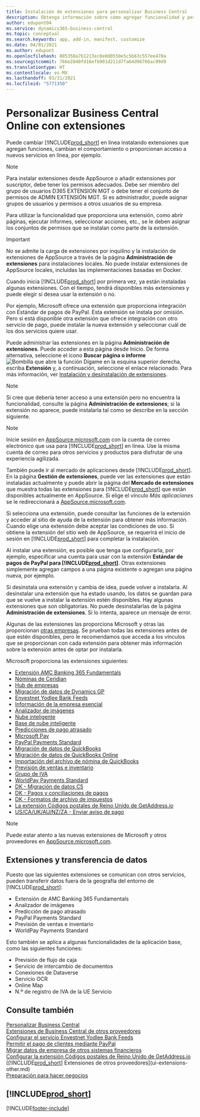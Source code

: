 ```yaml
---
title: Instalación de extensiones para personalizar Business Central
description: Obtenga información sobre cómo agregar funcionalidad y personalizar Business Central mediante la instalación de extensiones.
author: edupont04
ms.service: dynamics365-business-central
ms.topic: conceptual
ms.search.keywords: app, add-in, manifest, customize
ms.date: 04/01/2021
ms.author: edupont
ms.openlocfilehash: 805350a7b1213ec0e0d0550e5c5b63c557ee470a
ms.sourcegitcommit: 766e2840fd16efb901d211d7fa64d96766ac99d9
ms.translationtype: HT
ms.contentlocale: es-MX
ms.lasthandoff: 03/31/2021
ms.locfileid: "5771350"
---
```

# <a name="customizing-business-central-online-using-extensions"></a>Personalizar Business Central Online con extensiones

Puede cambiar [!INCLUDE[prod_short](includes/prod_short.md)] en línea instalando extensiones que agregan funciones, cambian el comportamiento o proporcionan acceso a nuevos servicios en línea, por ejemplo.

> [!NOTE]
> Para instalar extensiones desde AppSource o añadir extensiones por suscriptor, debe tener los permisos adecuados. Debe ser miembro del grupo de usuarios D365 EXTENSION MGT o debe tener el conjunto de permisos de ADMIN EXTENSIÓN MGT. Si es administrador, puede asignar grupos de usuarios y permisos a otros usuarios de su empresa.

Para utilizar la funcionalidad que proporciona una extensión, como abrir páginas, ejecutar informes, seleccionar acciones, etc., se le deben asignar los conjuntos de permisos que se instalan como parte de la extensión.

> [!IMPORTANT]  
> No se admite la carga de extensiones por inquilino y la instalación de extensiones de AppSource a través de la página **Administración de extensiones** para instalaciones locales. No puede instalar extensiones de AppSource locales, incluidas las implementaciones basadas en Docker.

Cuando inicia [!INCLUDE[prod_short](includes/prod_short.md)] por primera vez, ya están instaladas algunas extensiones. Con el tiempo, tendrá disponibles más extensiones y puede elegir si desea usar la extensión o no.

Por ejemplo, Microsoft ofrece una extensión que proporciona integración con Estándar de pagos de PayPal. Esta extensión se instala por omisión.
Pero si está disponible otra extensión que ofrece integración con otro servicio de pago, puede instalar la nueva extensión y seleccionar cuál de los dos servicios quiere usar.  

Puede administrar las extensiones en la página **Administración de extensiones**. Puede acceder a esta página desde Inicio. De forma alternativa, seleccione el icono **Buscar página o informe** ![Bombilla que abre la función Dígame](media/ui-search/search_small.png "Dígame qué desea hacer") en la esquina superior derecha, escriba **Extensión** y, a continuación, seleccione el enlace relacionado. Para más información, ver [Instalación y desinstalación de extensiones](ui-extensions-install-uninstall.md).

> [!NOTE]  
> Si cree que debería tener acceso a una extensión pero no encuentra la funcionalidad, consulte la página **Administración de extensiones**; si la extensión no aparece, puede instalarla tal como se describe en la sección siguiente.  

> [!NOTE]  
> Inicie sesión en [AppSource.microsoft.com](https://appsource.microsoft.com/) con la cuenta de correo electrónico que usa para [!INCLUDE[prod_short](includes/prod_short.md)] en línea. Use la misma cuenta de correo para otros servicios y productos para disfrutar de una experiencia agilizada.  

También puede ir al mercado de aplicaciones desde [!INCLUDE[prod_short](includes/prod_short.md)]. En la página **Gestión de extensiones**, puede ver las extensiones que están instaladas actualmente y puede abrir la página del **Mercado de extensiones** que muestra todas las extensiones para [!INCLUDE[prod_short](includes/prod_short.md)] que están disponibles actualmente en AppSource. Si elige el vínculo *Más aplicaciones* se le redireccionará a [AppSource.microsoft.com](https://appsource.microsoft.com/marketplace/apps?product=dynamics-365%3Bdynamics-365-business-central&page=1).  

Si selecciona una extensión, puede consultar las funciones de la extensión y acceder al sitio de ayuda de la extensión para obtener más información. Cuando elige una extensión debe aceptar las condiciones de uso. Si obtiene la extensión del sitio web de AppSource, se requerirá el inicio de sesión en [!INCLUDE[prod_short](includes/prod_short.md)] para completar la instalación.  

Al instalar una extensión, es posible que tenga que configurarla, por ejemplo, especificar una cuenta para usar con la extensión **Estándar de pagos de PayPal para [!INCLUDE[prod_short](includes/prod_short.md)]**.
Otras extensiones simplemente agregan campos a una página existente o agregan una página nueva, por ejemplo.   

Si desinstala una extensión y cambia de idea, puede volver a instalarla. Al desinstalar una extensión que ha estado usando, los datos se guardan para que se vuelve a instalar la extensión estén disponibles. Hay algunas extensiones que son obligatorias. No puede desinstalarlas de la página **Administración de extensiones**. Si lo intenta, aparece un mensaje de error.  

Algunas de las extensiones las proporciona Microsoft y otras las proporcionan [otras empresas](ui-extensions-other.md). Se prueban todas las extensiones antes de que estén disponibles, pero le recomendamos que acceda a los vínculos que se proporcionan con cada extensión para obtener más información sobre la extensión antes de optar por instalarla.  

Microsoft proporciona las extensiones siguientes:  

* [Extensión AMC Banking 365 Fundamentals](ui-extensions-amc-banking.md)
* [Nóminas de Ceridian](ui-extensions-ceridian-payroll.md)
* [Hub de empresas](ui-extensions-company-hub.md)  
* [Migración de datos de Dynamics GP](ui-extensions-dynamicsgp-data-migration.md)
* [Envestnet Yodlee Bank Feeds](ui-extensions-yodlee-bank-feeds.md)
* [Información de la empresa esencial](ui-extensions-essential-business-insights.md)
* [Analizador de imágenes](ui-extensions-image-analyzer.md)
* [Nube inteligente](ui-extensions-data-replication.md)
* [Base de nube inteligente](ui-extensions-intelligent-cloud.md)  
* [Predicciones de pago atrasado](ui-extensions-late-payment-prediction.md)
* [Microsoft Pay](ui-extensions-microsoft-pay-payments.md)
* [PayPal Payments Standard](ui-extensions-paypal-payments-standard.md)
* [Migración de datos de QuickBooks](ui-extensions-quickbooks-data-migration.md)
* [Migración de datos de QuickBooks Online](ui-extensions-quickbooks-online-data-migration.md)
* [Importación del archivo de nómina de QuickBooks](ui-extensions-quickbooks-payroll.md)
* [Previsión de ventas e inventario](ui-extensions-sales-forecast.md)
* [Grupo de IVA](ui-extensions-vat-group.md)
* [WorldPay Payments Standard](ui-extensions-worldpay-payments-standard.md)
* [DK - Migración de datos C5](ui-extensions-c5-data-migration.md)
* [DK - Pagos y conciliaciones de pagos](ui-extensions-payments-reconciliation-formats-dk.md)
* [DK - Formatos de archivo de impuestos](ui-extensions-tax-file-formats-dk.md)
* [La extensión Códigos postales de Reino Unido de GetAddress.io](LocalFunctionality/UnitedKingdom/ui-extensions-getaddressio.md)  
* [US/CA/UK/AU/NZ/ZA - Enviar aviso de pago](ui-extensions-send-remittance-advice.md)

> [!NOTE]  
> Puede estar atento a las nuevas extensiones de Microsoft y otros proveedores en [AppSource.microsoft.com](https://appsource.microsoft.com/marketplace/apps?product=dynamics-365%3Bdynamics-365-business-central&page=1).


## <a name="extensions-and-data-transfer"></a>Extensiones y transferencia de datos

Puesto que las siguientes extensiones se comunican con otros servicios, pueden transferir datos fuera de la geografía del entorno de [!INCLUDE[prod_short](includes/prod_short.md)]:

* Extensión de AMC Banking 365 Fundamentals
* Analizador de imágenes
* Predicción de pago atrasado
* PayPal Payments Standard
* Previsión de ventas e inventario
* WorldPay Payments Standard

Esto también se aplica a algunas funcionalidades de la aplicación base, como las siguientes funciones:

* Previsión de flujo de caja
* Servicio de intercambio de documentos
* Conexiones de Dataverse
* Servicio OCR
* Online Map
* N.º de registro de IVA de la UE Servicio

## <a name="see-also"></a>Consulte también

[Personalizar Business Central](ui-customizing-overview.md)  
[Extensiones de Business Central de otros proveedores](ui-extensions-other.md)  
[Configurar el servicio Envestnet Yodlee Bank Feeds](bank-how-setup-bank-statement-service.md)  
[Permitir el pago de clientes mediante PayPal](sales-how-enable-payment-service-extensions.md)  
[Migrar datos de empresa de otros sistemas financieros](across-import-data-configuration-packages.md)  
[Configurar la extensión Códigos postales de Reino Unido de GetAddress.io](LocalFunctionality/UnitedKingdom/uk-setup-postal-code-service.md)  
[[!INCLUDE[prod_short](includes/prod_short.md)] Extensiones de otros proveedores](ui-extensions-other.md)  
[Preparación para hacer negocios](ui-get-ready-business.md)  

## [!INCLUDE[prod_short](includes/free_trial_md.md)]  


[!INCLUDE[footer-include](includes/footer-banner.md)]
